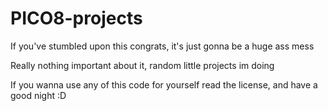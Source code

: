 # PICO8-projects
If you've stumbled upon this congrats, it's just gonna be a huge ass mess

Really nothing important about it, random little projects im doing

If you wanna use any of this code for yourself read the license, and have a good night :D